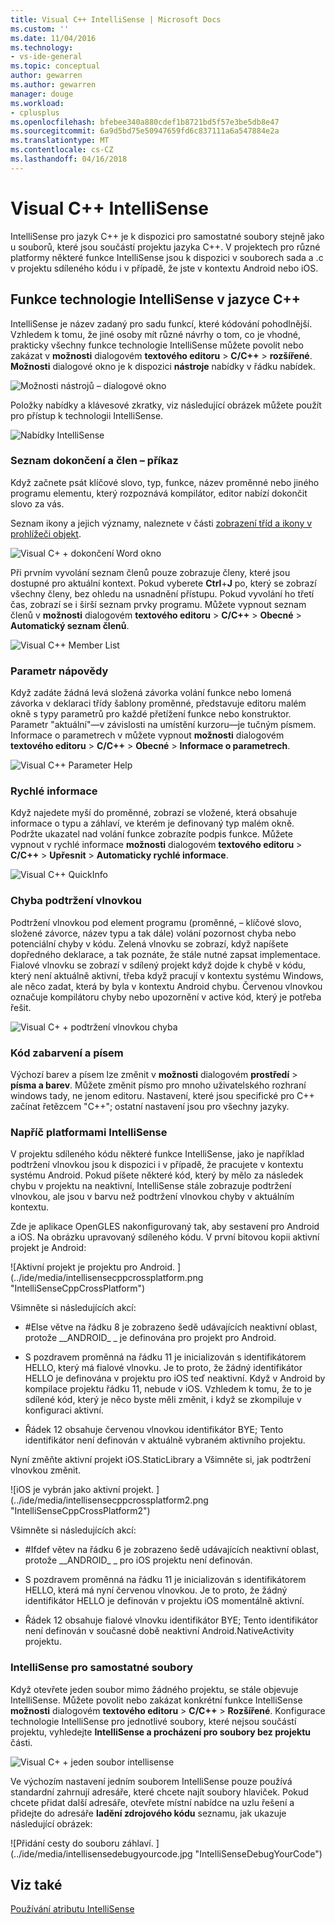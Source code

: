 ```yaml
---
title: Visual C++ IntelliSense | Microsoft Docs
ms.custom: ''
ms.date: 11/04/2016
ms.technology:
- vs-ide-general
ms.topic: conceptual
author: gewarren
ms.author: gewarren
manager: douge
ms.workload:
- cplusplus
ms.openlocfilehash: bfebee340a880cdef1b8721bd5f57e3be5db8e47
ms.sourcegitcommit: 6a9d5bd75e50947659fd6c837111a6a547884e2a
ms.translationtype: MT
ms.contentlocale: cs-CZ
ms.lasthandoff: 04/16/2018
---
```

# <a name="visual-c-intellisense"></a>Visual C++ IntelliSense

IntelliSense pro jazyk C++ je k dispozici pro samostatné soubory stejně jako u souborů, které jsou součástí projektu jazyka C++. V projektech pro různé platformy některé funkce IntelliSense jsou k dispozici v souborech sada a .c v projektu sdíleného kódu i v případě, že jste v kontextu Android nebo iOS.

## <a name="intellisense-features-in-c"></a>Funkce technologie IntelliSense v jazyce C++

IntelliSense je název zadaný pro sadu funkcí, které kódování pohodlnější. Vzhledem k tomu, že jiné osoby mít různé návrhy o tom, co je vhodné, prakticky všechny funkce technologie IntelliSense můžete povolit nebo zakázat v **možnosti** dialogovém **textového editoru**  >  **C/C++** > **rozšířené**. **Možnosti** dialogové okno je k dispozici **nástroje** nabídky v řádku nabídek.

![Možnosti nástrojů – dialogové okno](../ide/media/sintellisensecpptoolsoptions.PNG)

Položky nabídky a klávesové zkratky, viz následující obrázek můžete použít pro přístup k technologii IntelliSense.

![Nabídky IntelliSense](../ide/media/vs2015_cpp_intellisense_menu.png)

### <a name="statement-completion-and-member-list"></a>Seznam dokončení a člen – příkaz

Když začnete psát klíčové slovo, typ, funkce, název proměnné nebo jiného programu elementu, který rozpoznává kompilátor, editor nabízí dokončit slovo za vás.

Seznam ikony a jejich významy, naleznete v části [zobrazení tříd a ikony v prohlížeči objekt](../ide/class-view-and-object-browser-icons.md).

![Visual C&#43; &#43; dokončení Word okno](../ide/media/vs2015_cpp_complete_word.png "vs2015_cpp_complete_word")

Při prvním vyvolání seznam členů pouze zobrazuje členy, které jsou dostupné pro aktuální kontext. Pokud vyberete **Ctrl**+**J** po, který se zobrazí všechny členy, bez ohledu na usnadnění přístupu. Pokud vyvolání ho třetí čas, zobrazí se i širší seznam prvky programu. Můžete vypnout seznam členů v **možnosti** dialogovém **textového editoru** > **C/C++** > **Obecné**  >  **Automatický seznam členů**.

![Visual C&#43;&#43; Member List](../ide/media/vs2015_cpp_list_members.png "vs2015_cpp_list_members")

### <a name="parameter-help"></a>Parametr nápovědy

Když zadáte žádná levá složená závorka volání funkce nebo lomená závorka v deklaraci třídy šablony proměnné, představuje editoru malém okně s typy parametrů pro každé přetížení funkce nebo konstruktor. Parametr "aktuální"&mdash;v závislosti na umístění kurzoru&mdash;je tučným písmem. Informace o parametrech v můžete vypnout **možnosti** dialogovém **textového editoru** > **C/C++** > **Obecné**  >  **Informace o parametrech**.

![Visual C&#43;&#43; Parameter Help](../ide/media/vs_2015_cpp_param_help.png "vs_2015_cpp_param_help")

### <a name="quick-info"></a>Rychlé informace

Když najedete myší do proměnné, zobrazí se vložené, která obsahuje informace o typu a záhlaví, ve kterém je definovaný typ malém okně. Podržte ukazatel nad volání funkce zobrazíte podpis funkce. Můžete vypnout v rychlé informace **možnosti** dialogovém **textového editoru** > **C/C++** > **Upřesnit**  >  **Automaticky rychlé informace**.

![Visual C&#43;&#43; QuickInfo](../ide/media/vs2015_cpp_quickinfo.png "vs2015_cpp_quickInfo")

### <a name="error-squiggles"></a>Chyba podtržení vlnovkou

Podtržení vlnovkou pod element programu (proměnné, – klíčové slovo, složené závorce, název typu a tak dále) volání pozornost chyba nebo potenciální chyby v kódu. Zelená vlnovku se zobrazí, když napíšete dopředného deklarace, a tak poznáte, že stále nutné zapsat implementace. Fialové vlnovku se zobrazí v sdílený projekt když dojde k chybě v kódu, který není aktuálně aktivní, třeba když pracují v kontextu systému Windows, ale něco zadat, která by byla v kontextu Android chybu. Červenou vlnovkou označuje kompilátoru chyby nebo upozornění v active kód, který je potřeba řešit.

![Visual C&#43; &#43; podtržení vlnovkou chyba](../ide/media/vs2015_cpp_error_quiggles.png "vs2015_cpp_error_quiggles")

### <a name="code-colorization-and-fonts"></a>Kód zabarvení a písem

Výchozí barev a písem lze změnit v **možnosti** dialogovém **prostředí** > **písma a barev**. Můžete změnit písmo pro mnoho uživatelského rozhraní windows tady, ne jenom editoru. Nastavení, které jsou specifické pro C++ začínat řetězcem "C++"; ostatní nastavení jsou pro všechny jazyky.

### <a name="cross-platform-intellisense"></a>Napříč platformami IntelliSense

V projektu sdíleného kódu některé funkce IntelliSense, jako je například podtržení vlnovkou jsou k dispozici i v případě, že pracujete v kontextu systému Android. Pokud píšete některé kód, který by mělo za následek chybu v projektu na neaktivní, IntelliSense stále zobrazuje podtržení vlnovkou, ale jsou v barvu než podtržení vlnovkou chyby v aktuálním kontextu.

Zde je aplikace OpenGLES nakonfigurovaný tak, aby sestavení pro Android a iOS. Na obrázku upravovaný sdíleného kódu. V první bitovou kopii aktivní projekt je Android:

![Aktivní projekt je projektu pro Android. ] (../ide/media/intellisensecppcrossplatform.png "IntelliSenseCppCrossPlatform")

Všimněte si následujících akcí:

- #Else větve na řádku 8 je zobrazeno šedě udávajících neaktivní oblast, protože __ANDROID\_ \_ je definována pro projekt pro Android.

- S pozdravem proměnná na řádku 11 je inicializován s identifikátorem HELLO, který má fialové vlnovku. Je to proto, že žádný identifikátor HELLO je definována v projektu pro iOS teď neaktivní. Když v Android by kompilace projektu řádku 11, nebude v iOS. Vzhledem k tomu, že to je sdílené kód, který je něco byste měli změnit, i když se zkompiluje v konfiguraci aktivní.

- Řádek 12 obsahuje červenou vlnovkou identifikátor BYE; Tento identifikátor není definován v aktuálně vybraném aktivního projektu.

Nyní změňte aktivní projekt iOS.StaticLibrary a Všimněte si, jak podtržení vlnovkou změnit.

![iOS je vybrán jako aktivní projekt. ] (../ide/media/intellisensecppcrossplatform2.png "IntelliSenseCppCrossPlatform2")

Všimněte si následujících akcí:

- #Ifdef větev na řádku 6 je zobrazeno šedě udávajících neaktivní oblast, protože __ANDROID\_ \_ pro iOS projektu není definován.

- S pozdravem proměnná na řádku 11 je inicializován s identifikátorem HELLO, která má nyní červenou vlnovkou. Je to proto, že žádný identifikátor HELLO je definován v projektu iOS momentálně aktivní.

- Řádek 12 obsahuje fialové vlnovku identifikátor BYE; Tento identifikátor není definován v současné době neaktivní Android.NativeActivity projektu.

### <a name="intellisense-for-stand-alone-files"></a>IntelliSense pro samostatné soubory

Když otevřete jeden soubor mimo žádného projektu, se stále objevuje IntelliSense. Můžete povolit nebo zakázat konkrétní funkce IntelliSense **možnosti** dialogovém **textového editoru** > **C/C++**  >  **Rozšířené**. Konfigurace technologie IntelliSense pro jednotlivé soubory, které nejsou součástí projektu, vyhledejte **IntelliSense a procházení pro soubory bez projektu** části.

![Visual C&#43; &#43; jeden soubor intellisense](../ide/media/vs2015_cpp_single_file_intellisense.png "vs2015_cpp_single_file_intellisense")

Ve výchozím nastavení jedním souborem IntelliSense pouze používá standardní zahrnují adresáře, které chcete najít soubory hlaviček. Pokud chcete přidat další adresáře, otevřete místní nabídce na uzlu řešení a přidejte do adresáře **ladění zdrojového kódu** seznamu, jak ukazuje následující obrázek:

![Přidání cesty do souboru záhlaví. ] (../ide/media/intellisensedebugyourcode.jpg "IntelliSenseDebugYourCode")

## <a name="see-also"></a>Viz také

[Používání atributu IntelliSense](../ide/using-intellisense.md)